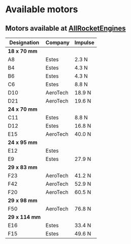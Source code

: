 # Available motors

## Motors available at [AllRocketEngines](http://www.allrocketengines.ca/Engines)

Designation | Company | Impulse
--- | --- | ---
**18 x 70 mm**||
A8 | Estes | 2.3 N
B4 | Estes | 4.3 N
B6 | Estes | 4.3 N
C6 | Estes | 8.8 N
D10 | AeroTech | 18.9 N
D21 | AeroTech | 19.6 N
**24 x 70 mm**||
C11 | Estes | 8.8 N
D12 | Estes | 16.8 N
E15 | AeroTech | 40.0 N
**24 x 95 mm**||
E12 | Estes | | 27.2 N
E9 | Estes | 27.9 N
**29 x 83 mm**||
F23 | AeroTech | 41.2 N
F42 | AeroTech | 52.9 N
F20 | AeroTech | 60.5 N
**29 x 98 mm**||
F50 | AeroTech | 76.8 N
**29 x 114 mm**||
E16 | Estes | 33.4 N
F15 | Estes | 49.6 N

